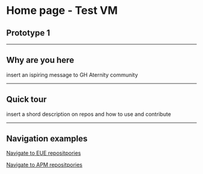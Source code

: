 
# Home page - Test VM
## Prototype 1
***
## Why are you here
insert an ispiring message to GH Aternity community
***
## Quick tour
insert a shord description on repos and how to use and contribute
***
## Navigation examples

[Navigate to EUE repositpories](https://alex-y-kozlov.github.io/eue_home)

[Navigate to APM repositpories ](https://github.com/Aternity?q=APM)
